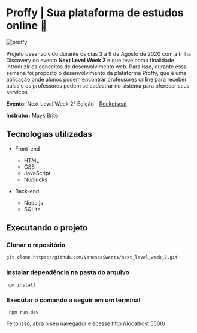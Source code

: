 # Proffy | Sua plataforma de estudos online 🚀

![proffy](https://user-images.githubusercontent.com/57146734/89735207-41c97680-da37-11ea-83f0-5a25e45551e5.gif)

Projeto desenvolvido durante os dias 3 a 9 de Agosto de 2020 com a trilha Discovery do evento **Next Level Week 2** e que teve como finalidade introduzir os conceitos de desenvolvimento web. Para isso, durante essa semana foi proposto o desenvolvimento da plataforma Proffy, que é uma aplicação onde alunos podem encontrar professores online para receber aulas e os professores podem se cadastrar no sistema para oferecer seus serviços.

**Evento:** Next Level Week 2ª Edição - [Rocketseat](https://rocketseat.com.br/)

**Instrutor:** [Mayk Brito](https://github.com/maykbrito)

## Tecnologias utilizadas
  * Front-end
    - HTML
    - CSS
    - JavaScript
    - Nunjucks
  
  * Back-end
    - Node.js 
    - SQLite

## Executando o projeto

### Clonar o repositório
```
git clone https://github.com/VanessaSwerts/next_level_week_2.git
```

### Instalar dependência na pasta do arquivo 
```
npm install
```
### Executar o comando a seguir em um terminal
```
 npm run dev 
 ```
Feito isso, abra o seu navegador e acesse http://localhost:5500/
